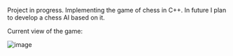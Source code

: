 Project in progress. Implementing the game of chess in C++. In future I plan to develop a chess AI based on it.

Current view of the game:


![image](https://user-images.githubusercontent.com/81303148/236448101-660677c3-b80e-4ca9-aab1-28c3a01993b6.png)
